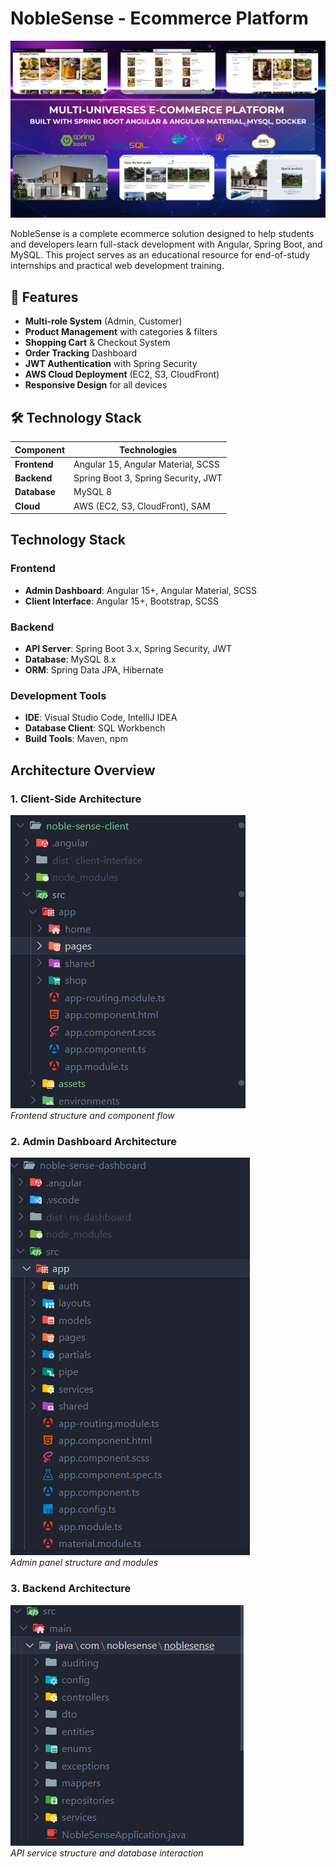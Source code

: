 # NobleSense - Ecommerce Platform

![Project Banner](/imgs/banner.png)

NobleSense is a complete ecommerce solution designed to help students and developers learn full-stack development with Angular, Spring Boot, and MySQL. This project serves as an educational resource for end-of-study internships and practical web development training.


## 🚀 Features
- **Multi-role System** (Admin, Customer)
- **Product Management** with categories & filters
- **Shopping Cart** & Checkout System
- **Order Tracking** Dashboard
- **JWT Authentication** with Spring Security
- **AWS Cloud Deployment** (EC2, S3, CloudFront)
- **Responsive Design** for all devices


## 🛠️ Technology Stack
| Component       | Technologies                          |
|-----------------|---------------------------------------|
| **Frontend**    | Angular 15, Angular Material, SCSS    |
| **Backend**     | Spring Boot 3, Spring Security, JWT   |
| **Database**    | MySQL 8                               |
| **Cloud**       | AWS (EC2, S3, CloudFront), SAM        |

## Technology Stack

### Frontend
- **Admin Dashboard**: Angular 15+, Angular Material, SCSS
- **Client Interface**: Angular 15+, Bootstrap, SCSS

### Backend
- **API Server**: Spring Boot 3.x, Spring Security, JWT
- **Database**: MySQL 8.x
- **ORM**: Spring Data JPA, Hibernate

### Development Tools
- **IDE**: Visual Studio Code, IntelliJ IDEA
- **Database Client**: SQL Workbench
- **Build Tools**: Maven, npm

## Architecture Overview

### 1. Client-Side Architecture
![Client Side Architecture](imgs/client-side-architecture.png)  
*Frontend structure and component flow*

### 2. Admin Dashboard Architecture 
![Admin Side Architecture](imgs/admin-side-architecture.png)  
*Admin panel structure and modules*

### 3. Backend Architecture
![Backend Architecture](imgs/backend-architecture.png)  
*API service structure and database interaction*

